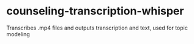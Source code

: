 # counseling-transcription-whisper
Transcribes .mp4 files and outputs transcription and text, used for topic modeling
